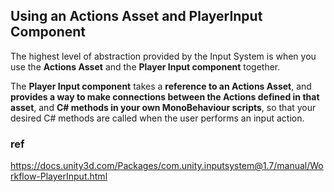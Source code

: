 ## Using an Actions Asset and PlayerInput Component

The highest level of abstraction provided by the Input System is when you use the **Actions Asset** and 
the **Player Input component** together.

The **Player Input component** takes a **reference to an Actions Asset**, and 
**provides a way to make connections between the Actions defined in that asset**, and **C# methods in your own MonoBehaviour scripts**, 
so that your desired C# methods are called when the user performs an input action.






### ref
https://docs.unity3d.com/Packages/com.unity.inputsystem@1.7/manual/Workflow-PlayerInput.html



